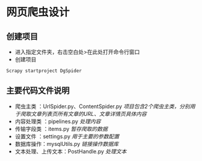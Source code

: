 网页爬虫设计
====  

创建项目
-------  

 - 进入指定文件夹，右击空白处>在此处打开命令行窗口
 - 创建项目
```
Scrapy startproject DgSpider
```

主要代码文件说明
-------  

 - 爬虫主类  ：UrlSpider.py、ContentSpider.py
	 *项目包含2个爬虫主类，分别用于爬取文章列表页所有文章的URL、文章详情页具体内容*
 - 内容处理类 ：pipelines.py
	 *处理内容*
 - 传输字段类 ：items.py
	*暂存爬取的数据*
 - 设置文件 ：settings.py
	*用于主要的参数配置*
 - 数据库操作：mysqlUtils.py
	  *链接操作数据库*
 - 文本处理、上传文本：PostHandle.py
	  *处理文本*

